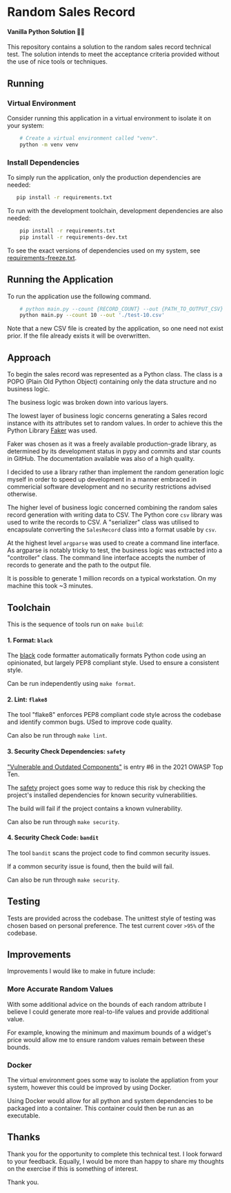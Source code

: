 # Random Sales Record
#### Vanilla Python Solution 🍦🐍
This repository contains a solution to the random sales record technical test. The solution intends to meet the acceptance criteria provided without the use of nice tools or techniques.

## Running
### Virtual Environment
Consider running this application in a virtual environment to isolate it on your system:
```bash
    # Create a virtual environment called "venv".
    python -m venv venv
```

### Install Dependencies
To simply run the application, only the production dependencies are needed:

```bash
   pip install -r requirements.txt
```

To run with the development toolchain, development dependencies are also needed:
```bash
    pip install -r requirements.txt
    pip install -r requirements-dev.txt
```

To see the exact versions of dependencies used on my system, see [requirements-freeze.txt](./../requirements-freeze.txt).

## Running the Application
To run the application use the following command.
```bash
    # python main.py --count {RECORD_COUNT} --out {PATH_TO_OUTPUT_CSV}
    python main.py --count 10 --out './test-10.csv'
```

Note that a new CSV file is created by the application, so one need not exist prior. If the file already exists it will be overwritten.

## Approach
To begin the sales record was represented as a Python class. The class is a POPO (Plain Old Python Object) containing only the data structure and no business logic.

The business logic was broken down into various layers.

The lowest layer of business logic concerns generating a Sales record instance with its attributes set to random values. In order to achieve this the Python Library [Faker](https://faker.readthedocs.io/en/master/) was used.

Faker was chosen as it was a freely available production-grade library, as determined by its development status in pypy and commits and star counts in GitHub. The documentation available was also of a high quality.

I decided to use a library rather than implement the random generation logic myself in order to speed up development in a manner embraced in commericial software development and no security restrictions advised otherwise.

The higher level of business logic concerned combining the random sales record generation with writing data to CSV. The Python core `csv` library was used to write the records to CSV. A "serializer" class was utilised to encapsulate converting the `SalesRecord` class into a format usable by `csv`.

At the highest level `argparse` was used to create a command line interface. As argparse is notably tricky to test, the business logic was extracted into a "controller" class. The command line interface accepts the number of records to generate and the path to the output file.

It is possible to generate 1 million records on a typical workstation. On my machine this took ~3 minutes.


## Toolchain
This is the sequence of tools run on `make build`:

#### 1. Format: `black`
The [black](https://github.com/psf/black) code formatter automatically formats Python
code using an opinionated, but largely PEP8 compliant style. Used to ensure a consistent style.

Can be run independently using `make format`.

#### 2. Lint: `flake8`
The tool "flake8" enforces PEP8 compliant code style across the codebase and identify common bugs. USed to improve code quality.

Can also be run through `make lint`.

#### 3. Security Check Dependencies: `safety`
["Vulnerable and Outdated Components"](https://owasp.org/Top10/A06_2021-Vulnerable_and_Outdated_Components/)
is entry #6 in the 2021 OWASP Top Ten.

The [safety](https://pypi.org/project/safety/) project goes some way to reduce this risk
by checking the project's installed dependencies for known security vulnerabilities.

The build will fail if the project contains a known vulnerability.

Can also be run through `make security`.

#### 4. Security Check Code: `bandit`
The tool `bandit` scans the project code to find common security issues.

If a common security issue is found, then the build will fail.

Can also be run through `make security`.

## Testing
Tests are provided across the codebase. The unittest style of testing was chosen based on personal preference. The test current cover `>95%` of the codebase.

## Improvements
Improvements I would like to make in future include:

### More Accurate Random Values
With some additional advice on the bounds of each random attribute I believe I could generate more real-to-life values and provide additional value.

For example, knowing the minimum and maximum bounds of a widget's price would allow me to ensure random values remain between these bounds.

### Docker
The virtual environment goes some way to isolate the appliation from your system, however this could be improved by using Docker.

Using Docker would allow for all python and system dependencies to be packaged into a container. This container could then be run as an executable.

## Thanks
Thank you for the opportunity to complete this technical test. I look forward to your feedback. Equally, I would be more than happy to share my thoughts on the exercise if this is something of interest.

Thank you.
